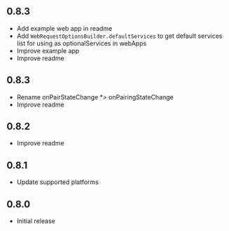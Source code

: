 ## 0.8.3

* Add example web app in readme
* Add `WebRequestOptionsBuilder.defaultServices` to get default services list for using as optionalServices in webApps
* Improve example app
* Improve readme

## 0.8.3

* Rename onPairStateChange *> onPairingStateChange
* Improve readme

## 0.8.2

* Improve readme

## 0.8.1

* Update supported platforms

## 0.8.0

* Initial release
